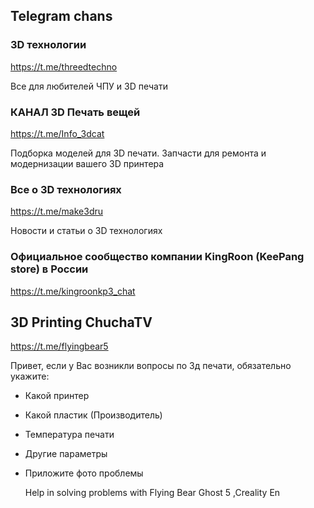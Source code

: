 ## Telegram chans
### 3D технологии
https://t.me/threedtechno

Все для любителей ЧПУ и 3D печати

### КАНАЛ 3D Печать вещей
https://t.me/Info_3dcat

Подборка моделей для 3D печати.
Запчасти для ремонта и модернизации вашего 3D принтера

### Все о 3D технологиях
https://t.me/make3dru

Новости и статьи о 3D технологиях

### Официальное сообщество компании KingRoon (KeePang store) в России 
https://t.me/kingroonkp3_chat

## 3D Printing ChuchaTV

https://t.me/flyingbear5

Привет, если у Вас  возникли вопросы по  3д печати, обязательно укажите:  
- Какой принтер
- Какой пластик (Производитель)
- Температура  печати
- Другие параметры
- Приложите фото проблемы

  Help in solving problems with Flying Bear Ghost 5 ,Creality En
